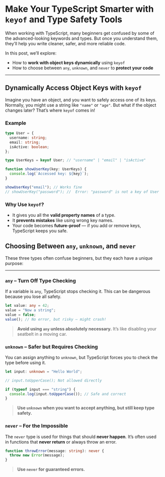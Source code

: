 # Make Your TypeScript Smarter with `keyof` and Type Safety Tools

When working with TypeScript, many beginners get confused by some of the advanced-looking keywords and types. But once you understand them, they’ll help you write cleaner, safer, and more reliable code.

In this post, we’ll explore:

- How to **work with object keys dynamically** using `keyof`
- How to choose between `any`, `unknown`, and `never` to **protect your code**

---

## Dynamically Access Object Keys with `keyof`

Imagine you have an object, and you want to safely access one of its keys. Normally, you might use a string like `"name"` or `"age"`. But what if the object changes later? That’s where `keyof` comes in!

### Example

```ts
type User = {
  username: string;
  email: string;
  isActive: boolean;
};

type UserKeys = keyof User; // "username" | "email" | "isActive"

function showUserKey(key: UserKeys) {
  console.log(`Accessed key: ${key}`);
}

showUserKey("email"); // Works fine
// showUserKey("password"); //  Error: "password" is not a key of User
```

### Why Use `keyof`?

- It gives you all the **valid property names** of a type.
- It **prevents mistakes** like using wrong key names.
- Your code becomes **future-proof** — if you add or remove keys, TypeScript keeps you safe.

## Choosing Between `any`, `unknown`, and `never`

These three types often confuse beginners, but they each have a unique purpose:

---

### `any` – Turn Off Type Checking

If a variable is `any`, TypeScript stops checking it. This can be dangerous because you lose all safety.

```ts
let value: any = 42;
value = "Now a string";
value = false;
value(); // No error, but risky — might crash!
```

> **Avoid using `any` unless absolutely necessary.** It’s like disabling your seatbelt in a moving car.

### `unknown` – Safer but Requires Checking

You can assign anything to `unknown`, but TypeScript forces you to check the type before using it.

```ts
let input: unknown = "Hello World";

// input.toUpperCase(); Not allowed directly

if (typeof input === "string") {
  console.log(input.toUpperCase()); // Safe and correct
}
```

> **Use `unknown` when you want to accept anything, but still keep type safety.**

### `never` – For the Impossible

The `never` type is used for things that should **never happen**. It’s often used in functions that **never return** or always throw an error.

```ts
function throwError(message: string): never {
  throw new Error(message);
}
```

> **Use `never` for guaranteed errors.**
